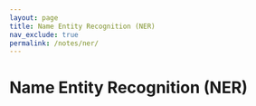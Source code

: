 ```yaml
---
layout: page
title: Name Entity Recognition (NER)
nav_exclude: true
permalink: /notes/ner/
---
```


# Name Entity Recognition (NER)
